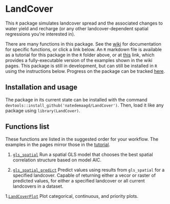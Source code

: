 # LandCover
This `R` package simulates landcover spread and the associated changes to water yield and recharge (or any other landcover-dependent spatial regressions you're interested in).

There are many functions in this package. See the [wiki](https://github.com/natedemaagd/LandCover/wiki) for documentation for specific functions, or click a link below. An `R` markdown file is available as a tutorial for this package in the `R` folder above, or at [this](R/LandCover-example.Rmd) link, which provides a fully-executable version of the examples shown in the wiki pages. This package is still in development, but can still be installed in `R` using the instructions below. Progress on the package can be tracked [here](https://github.com/natedemaagd/LandCover/wiki/Project-Outline).


## Installation and usage
The package in its current state can be installed with the command `devtools::install_github('natedemaagd/LandCover')`. Then, load it like any package using `library(LandCover)`.


## Functions list
These functions are listed in the suggested order for your workflow. The examples in the pages mirror those in the [tutorial](R/LandCover-example.Rmd).
1. [`gls_spatial`](https://github.com/natedemaagd/LandCover/wiki/gls_spatial) Run a spatial GLS model that chooses the best spatial correlation structure based on model AIC.

1. [`gls_spatial_predict`](https://github.com/natedemaagd/LandCover/wiki/gls_spatial_predict) Predict values using results from `gls_spatial` for a specified landcover. Capable of returning either a vecor or raster of predicted values, for either a specified landcover or all current landcovers in a dataset.

1.[`LandCoverPlot`](https://github.com/natedemaagd/LandCover/wiki/LandCoverPlot) Plot categorical, continuous, and priority plots.
